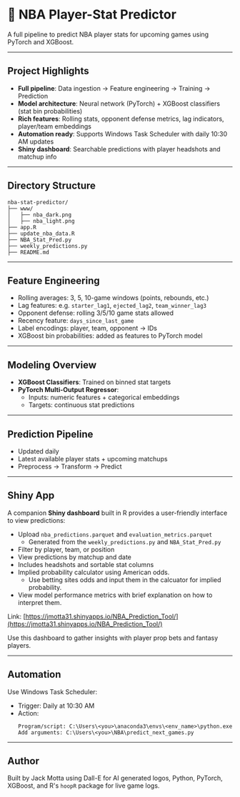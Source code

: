 # 🏀 NBA Player-Stat Predictor

A full pipeline to predict NBA player stats for upcoming games using PyTorch and XGBoost.

---

## Project Highlights

- **Full pipeline**: Data ingestion → Feature engineering → Training → Prediction
- **Model architecture**: Neural network (PyTorch) + XGBoost classifiers (stat bin probabilities)
- **Rich features**: Rolling stats, opponent defense metrics, lag indicators, player/team embeddings
- **Automation ready**: Supports Windows Task Scheduler with daily 10:30 AM updates
- **Shiny dashboard**: Searchable predictions with player headshots and matchup info

---

## Directory Structure

```
nba-stat-predictor/
├── www/
│   ├── nba_dark.png
│   ├── nba_light.png
├── app.R
├── update_nba_data.R
├── NBA_Stat_Pred.py
├── weekly_predictions.py
├── README.md
```

---

## Feature Engineering

- Rolling averages: 3, 5, 10-game windows (points, rebounds, etc.)
- Lag features: e.g. `starter_lag1`, `ejected_lag2`, `team_winner_lag3`
- Opponent defense: rolling 3/5/10 game stats allowed
- Recency feature: `days_since_last_game`
- Label encodings: player, team, opponent → IDs
- XGBoost bin probabilities: added as features to PyTorch model

---

## Modeling Overview

- **XGBoost Classifiers**: Trained on binned stat targets
- **PyTorch Multi-Output Regressor**:
  - Inputs: numeric features + categorical embeddings
  - Targets: continuous stat predictions

---

## Prediction Pipeline

- Updated daily
- Latest available player stats + upcoming matchups
- Preprocess → Transform → Predict

---

## Shiny App

A companion **Shiny dashboard** built in R provides a user-friendly interface to view predictions:

- Upload `nba_predictions.parquet` and `evaluation_metrics.parquet`
  - Generated from the `weekly_predictions.py` and `NBA_Stat_Pred.py`
- Filter by player, team, or position
- View predictions by matchup and date
- Includes headshots and sortable stat columns
- Implied probability calculator using American odds.
  - Use betting sites odds and input them in the calcuator for implied probability.
- View model performance metrics with brief explanation on how to interpret them.

Link: [https://jmotta31.shinyapps.io/NBA_Prediction_Tool/](https://jmotta31.shinyapps.io/NBA_Prediction_Tool/)

Use this dashboard to gather insights with player prop bets and fantasy players.

---

## Automation

Use Windows Task Scheduler:

- Trigger: Daily at 10:30 AM
- Action:
  ```
  Program/script: C:\Users\<you>\anaconda3\envs\<env_name>\python.exe
  Add arguments: C:\Users\<you>\NBA\predict_next_games.py
  ```

---

## Author

Built by Jack Motta using Dall-E for AI generated logos, Python, PyTorch, XGBoost, and R's `hoopR` package for live game logs.
